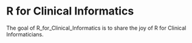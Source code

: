 
# R for Clinical Informatics



The goal of R_for_Clinical_Informatics is to share the joy of R for Clinical Informaticians.
